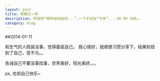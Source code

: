 ```yaml
---
layout: post
title: 转眼又一年
description: 所有的“明年如何如何...”,一下子近在“今年”....Oh MY GOD。。
category: blog
---
```


##2014-01-11

和生气的人假装没事，觉得委屈自己。
我心情好，就顺便习惯分享下，结果别扭到了自己，受不鸟。。

告诫自己不要没事找事，世界美好，阳光美好。。。

ps, 也祝自己快乐~



[BeiYuu]:    http://beiyuu.com  "BeiYuu"
